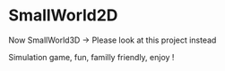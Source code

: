 # SmallWorld2D

Now SmallWorld3D -> Please look at this project instead

Simulation game, fun, familly friendly, enjoy !

